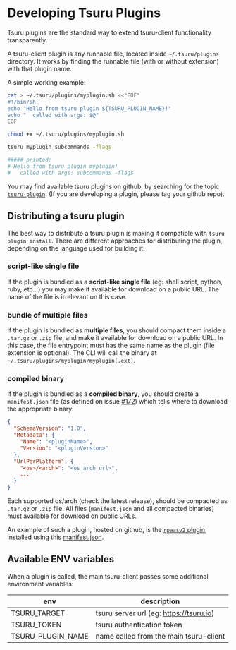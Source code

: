 # Developing Tsuru Plugins

Tsuru plugins are the standard way to extend tsuru-client functionality transparently.

A tsuru-client plugin is any runnable file, located inside `~/.tsuru/plugins` directory.
It works by finding the runnable file (with or without extension) with that plugin name.

A simple working example:
```bash
cat > ~/.tsuru/plugins/myplugin.sh <<"EOF"
#!/bin/sh
echo "Hello from tsuru plugin ${TSURU_PLUGIN_NAME}!"
echo "  called with args: $@"
EOF

chmod +x ~/.tsuru/plugins/myplugin.sh

tsuru myplugin subcommands -flags

##### printed:
# Hello from tsuru plugin myplugin!
#   called with args: subcommands -flags
```

You may find available tsuru plugins on github, by searching for the topic [`tsuru-plugin`](https://github.com/topics/tsuru-plugin).
(If you are developing a plugin, please tag your github repo).

## Distributing a tsuru plugin

The best way to distribute a tsuru plugin is making it compatible with `tsuru plugin install`.
There are different approaches for distributing the plugin,
depending on the language used for building it.

### script-like single file
If the plugin is bundled as a **script-like single file** (eg: shell script, python, ruby, etc...)
you may make it available for download on a public URL.
The name of the file is irrelevant on this case.

### bundle of multiple files
If the plugin is bundled as **multiple files**, you should compact them inside a `.tar.gz` or `.zip` file,
and make it available for download on a public URL.
In this case, the file entrypoint must has the same name as the plugin (file extension is optional).
The CLI will call the binary at `~/.tsuru/plugins/myplugin/myplugin[.ext]`.

### compiled binary
If the plugin is bundled as a **compiled binary**, you should create a `manifest.json` file
(as defined on issue [#172](https://github.com/tsuru/tsuru-client/issues/172))
which tells where to download the appropriate binary:
```json
{
  "SchemaVersion": "1.0",
  "Metadata": {
    "Name": "<pluginName>",
    "Version": "<pluginVersion>"
  },
  "UrlPerPlatform": {
    "<os>/<arch>": "<os_arch_url>",
    ...
  }
}
```

Each supported os/arch (check the latest release), should be compacted as `.tar.gz` or `.zip` file.
All files (`manifest.json` and all compacted binaries) must available for download on public URLs.

An example of such a plugin, hosted on github, is the
[`rpaasv2` plugin](https://github.com/tsuru/rpaas-operator/issues/124),
installed using this [manifest.json](https://github.com/tsuru/rpaas-operator/releases/latest/download/manifest.json).

## Available ENV variables

When a plugin is called, the main tsuru-client passes some additional environment variables:

| env               | description                             |
| ----------------- | --------------------------------------- |
| TSURU_TARGET      | tsuru server url (eg: https://tsuru.io) |
| TSURU_TOKEN       | tsuru authentication token              |
| TSURU_PLUGIN_NAME | name called from the main tsuru-client  |
